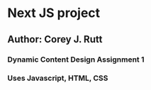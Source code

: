 # Next JS project
## Author: Corey J. Rutt
### Dynamic Content Design Assignment 1

### Uses Javascript, HTML, CSS